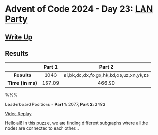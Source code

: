 # Advent of Code 2024 - Day 23: [LAN Party](https://adventofcode.com/2024/day/23)

## [Write Up](https://codingap.github.io/advent-of-code/writeups/2024/day23)

## Results

|                  | **Part 1** | **Part 2** |
| :--------------: | :--------: | :--------: |
|   **Results**    | 1043 | ai,bk,dc,dx,fo,gx,hk,kd,os,uz,xn,yk,zs |
| **Time (in ms)** | 167.09 | 466.90 |

%%%

Leaderboard Positions - **Part 1**: 2077, **Part 2**: 2482

[Video Replay](https://youtu.be/MHcEGvbfhPs)

Hello all! In this puzzle, we are finding different subgraphs where all the nodes are connected to each other...